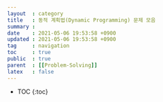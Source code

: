 ```yaml
---
layout  : category
title   : 동적 계획법(Dynamic Programming) 문제 모음
summary : 
date    : 2021-05-06 19:53:58 +0900
updated : 2021-05-06 19:53:58 +0900
tag     : navigation
toc     : true
public  : true
parent  : [[Problem-Solving]]
latex   : false
---
```

* TOC
{:toc}
